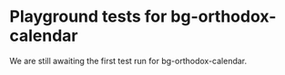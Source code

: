 # Playground tests for bg-orthodox-calendar
We are still awaiting the first test run for bg-orthodox-calendar.

